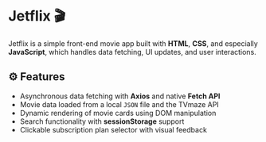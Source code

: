 # Jetflix 🎬

Jetflix is a simple front-end movie app built with **HTML**, **CSS**, and especially **JavaScript**, which handles data fetching, UI updates, and user interactions.

## ⚙️ Features

- Asynchronous data fetching with **Axios** and native **Fetch API**
- Movie data loaded from a local `JSON` file and the TVmaze API
- Dynamic rendering of movie cards using DOM manipulation
- Search functionality with **sessionStorage** support
- Clickable subscription plan selector with visual feedback
